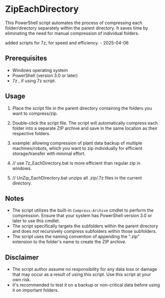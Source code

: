 # ZipEachDirectory
This PowerShell script automates the process of compressing each folder/directory separately within the parent directory.
It saves time by eliminating the need for manual compression of individual folders.

added scripts for 7z, for speed and efficiency. - 2025-04-06

## Prerequisites

- Windows operating system
- PowerShell (version 3.0 or later)
- 7z , if using 7z script.

## Usage

1. Place the script file in the parent directory containing the folders you want to compress/zip.
2. Double-click the script file. The script will automatically compress each folder into a separate ZIP archive and save in the same location as their respective folders.
3. example: allowing compression of plant data backup of multiple machines/robots, which you want to zip individually for efficient storage/transfer with minimal effort.

4. // use 7z_EachDirectory.bat is more efficient than regular zip in windows. 

5. // UnZip_EachDirectory.bat unzips all .zip/.7z files in the current directory.


## Notes

- The script utilizes the built-in `Compress-Archive` cmdlet to perform the compression. Ensure that your system has PowerShell version 3.0 or later to use this cmdlet.
- The script specifically targets the subfolders within the parent directory and does not recursively compress subfolders within those subfolders.
- The script uses the naming convention of appending the ".zip" extension to the folder's name to create the ZIP archive.


## Disclaimer

- The script author assume no responsibility for any data loss or damage that may occur as a result of using this script. Use this script at your own risk.
- it's recommended to test it on a backup or non-critical data before using it on important folders.




